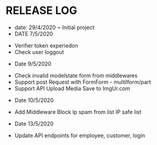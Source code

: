 # RELEASE LOG

* date: 29/4/2020 ~ Initial project
* DATE 7/5/2020
- Verifier token experiedon
- Check user loggout
* Date 9/5/2020
- Check invalid modelstate form from middlewares
- Support post Request with FormForm - multilform/part
- Support API Upload Media Save to ImgUr.com
* Date 10/5/2020
- Add Middleware Block Ip spam from list IP safe list
* Date 13/5/2020
- Update API endpoints for employee, customer, login